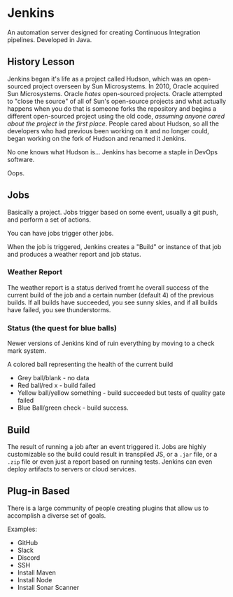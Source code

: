 # Jenkins
An automation server designed for creating Continuous Integration pipelines. Developed in Java.

## History Lesson
Jenkins began it's life as a project called Hudson, which was an open-sourced project overseen by Sun Microsystems. In 2010, Oracle acquired Sun Microsystems. Oracle *hates* open-sourced projects. Oracle attempted to "close the source" of all of Sun's open-source projects and what actually happens when you do that is someone forks the repository and begins a different open-sourced project using the old code, *assuming anyone cared about the project in the first place*. People cared about Hudson, so all the developers who had previous been working on it and no longer could, began working on the fork of Hudson and renamed it Jenkins.

No one knows what Hudson is... Jenkins has become a staple in DevOps software.

Oops.

## Jobs

Basically a project. Jobs trigger based on some event, usually a git push, and perform a set of actions.

You can have jobs trigger other jobs.

When the job is triggered, Jenkins creates a "Build" or instance of that job and produces a weather report and job status.

### Weather Report

The weather report is a status derived fromt he overall success of the current build of the job and a certain number (default 4) of the previous builds. If all builds have succeeded, you see sunny skies, and if all builds have failed, you see thunderstorms.

### Status (the quest for blue balls)

Newer versions of Jenkins kind of ruin everything by moving to a check mark system.

A colored ball representing the health of the current build

* Grey ball/blank - no data 
* Red ball/red x - build failed
* Yellow ball/yellow something - build succeeded but tests of quality gate failed
* Blue Ball/green check - build success.

## Build

The result of running a job after an event triggered it. Jobs are highly customizable so the build could result in transpiled JS, or a `.jar` file, or a `.zip` file or even just a report based on running tests. Jenkins can even deploy artifacts to servers or cloud services.

## Plug-in Based
There is a large community of people creating plugins that allow us to accomplish a diverse set of goals.

Examples:
* GitHub
* Slack
* Discord
* SSH
* Install Maven
* Install Node
* Install Sonar Scanner